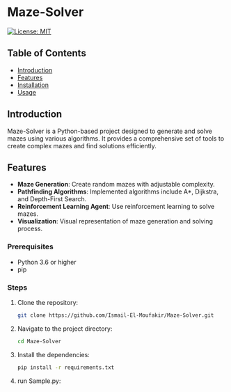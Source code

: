 # Maze-Solver

[![License: MIT](https://img.shields.io/badge/License-MIT-yellow.svg)](https://opensource.org/licenses/MIT)

## Table of Contents

- [Introduction](#introduction)
- [Features](#features)
- [Installation](#Prerequisites)
- [Usage](#Steps)


## Introduction

Maze-Solver is a Python-based project designed to generate and solve mazes using various algorithms. It provides a comprehensive set of tools to create complex mazes and find solutions efficiently.

## Features

- **Maze Generation**: Create random mazes with adjustable complexity.
- **Pathfinding Algorithms**: Implemented algorithms include A*, Dijkstra, and Depth-First Search.
- **Reinforcement Learning Agent**: Use reinforcement learning to solve mazes.
- **Visualization**: Visual representation of maze generation and solving process.


### Prerequisites

- Python 3.6 or higher
- pip

### Steps

1. Clone the repository:
    ```sh
    git clone https://github.com/Ismail-El-Moufakir/Maze-Solver.git
    ```
2. Navigate to the project directory:
    ```sh
    cd Maze-Solver
    ```
3. Install the dependencies:
    ```sh
    pip install -r requirements.txt
    ```
4. run Sample.py:
  
    

